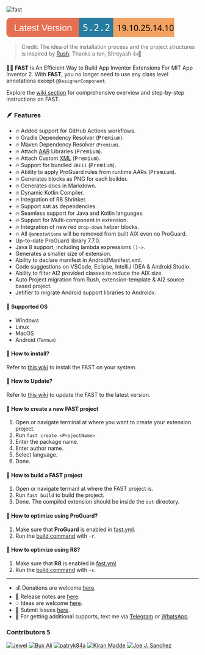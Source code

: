![fast](https://github.com/user-attachments/assets/1af854f5-fdb8-493a-8f07-be58ed8c2af3)

<img src="https://raw.githubusercontent.com/jewelshkjony/fast-cli/refs/heads/main/schema/version.svg" alt="Version Badge"/>

> Credit: The idea of the installation process and the project structures is inspired by [Rush](https://github.com/shreyashsaitwal/rush-cli/tree/main). Thanks a ton, Shreyash 👍🎁

🏃‍♂️ **FAST** is An Efficient Way to Build App Inventor Extensions For MIT App Inventor 2. With **FAST**, you no longer need to use any class level annotations except `@DesignerComponent`.

Explore the [wiki section](https://github.com/jewelshkjony/fast-cli/wiki) for comprehensive overview and step-by-step instructions on FAST.

### 🪶 Features
- 🔥 Added support for GitHub Actions workflows.
- 🔥 Gradle Dependency Resolver (<kbd>Premium</kbd>).
- 🔥 Maven Dependency Resolver <small>(<kbd>Premium</kbd>)</small>.
- 🔥 Attach [AAR](https://github.com/mit-cml/appinventor-sources/pull/2230) Libraries (<kbd>Premium</kbd>).
- 🔥 Attach Custom [XML](https://github.com/mit-cml/appinventor-sources/pull/3292) (<kbd>Premium</kbd>).
- 🔥 Support for bundled `JRE11` (<kbd>Premium</kbd>).
- 🔥 Ability to apply ProGuard rules from runtime AARs (<kbd>Premium</kbd>).
- 🔥 Generates blocks as PNG for each builder.
- 🔥 Generates docs in Markdown.
- 🔥 Dynamic Kotlin Compiler.
- 🔥 Integration of R8 Shrinker.
- 🔥 Support `AAR` as dependencies.
- 🔥 Seamless support for Java and Kotlin languages.
- 🔥 Support for Multi-component in extension.
- 🔥 Integration of new red <small><kbd>drop-down</kbd></small> helper blocks.
- 🔥 All `@annotations` will be removed from built AIX even no ProGuard.
- Up-to-date ProGuard library 7.7.0.
- Java 8 support, including lambda expressions `()->`.
- Generates a smaller size of extension.
- Ability to declare manifest in AndroidManifest.xml.
- Code suggestions on VSCode, Eclipse, IntelliJ IDEA & Android Studio.
- Ability to filter AI2 provided classes to reduce the AIX size.
- Auto Project migration from Rush, extension-template & AI2 source based project.
- Jetifier to migrate Android support libraries to Androidx.

#### 🤝 Supported OS
- Windows
- Linux
- MacOS
- Android <small>(Termux)</small>

#### 🤔 How to install?
Refer to [this wiki](https://github.com/jewelshkjony/fast-cli/wiki/Installation) to  install the FAST on your system.

#### 🤔 How to Update?
Refer to [this wiki](https://github.com/jewelshkjony/fast-cli/wiki/Upgradation) to update the FAST to the latest version.

#### 🤔 How to create a new FAST project
1. Open or navigate terminal at where you want to create your extension project.
2. Run `fast create <ProjectName>`
3. Enter the package name.
4. Enter author name.
5. Select language.
6. Done.

#### 🤔 How to build a FAST project
1. Open or navigate termanl at where the FAST project is.
2. Run `fast build` to build the project.
3. Done. The compiled extension should be inside the `out` directory.

#### 🤔 How to optimize using ProGuard?
1. Make sure that **ProGuard** is enabled in [fast.yml](https://github.com/jewelshkjony/fast-cli/wiki/Config%E2%80%90File%E2%80%90(fast.yml)).
2. Run the [build command](https://github.com/jewelshkjony/fast-cli/wiki/Build%E2%80%90Command) with `-r`.

#### 🤔 How to optimize using R8?
1. Make sure that **R8** is enabled in [fast.yml](https://github.com/jewelshkjony/fast-cli/wiki/Config%E2%80%90File%E2%80%90(fast.yml))
2. Run the [build command](https://github.com/jewelshkjony/fast-cli/wiki/Build%E2%80%90Command) with `-s`.
* **

* 💰 Donations are welcome [here](https://buymeacoffee.com/jewelshkjony).
* 📝 Release notes are [here](https://github.com/jewelshkjony/fast-cli/blob/main/ReleaseNotes.md).
* 💡 Ideas are welcome [here](https://github.com/jewelshkjony/fast-cli/discussions).
* 🐛 Submit issues [here](https://github.com/jewelshkjony/fast-cli/issues).
* 🤝 For getting additional supports, text me via [Telegram](https://t.me/jewelshkjony) or [WhatsApp](https://wa.me/8801775668913).

### Contributors <kbd>5</kbd>
<a href="https://github.com/jewelshkjony" target="_blank"><img src="https://avatars.githubusercontent.com/u/75406851?s=40&v=4" alt="Jewel" width="40" height="40"/></a> <a href="https://github.com/buxipro" target="_blank"><img src="https://avatars.githubusercontent.com/u/89010477?s=40" alt="Bux Ali" width="40" height="40"/></a> <a href="https://github.com/patryk84a" target="_blank"><img src="https://avatars.githubusercontent.com/u/62844519?s=40&v=4" alt="patryk84a" width="40" height="40"/></a> <a href="https://github.com/TheKStudio25" target="_blank"><img src="https://avatars.githubusercontent.com/u/209989050?s=40&v=4" alt="
Kiran Madde" width="40" height="40"/></a> <a href="https://github.com/Joejsanz" target="_blank"><img src="https://avatars.githubusercontent.com/u/175358888?s=40&v=4" alt="Joe J. Sanchez" width="40" height="40"/></a>
